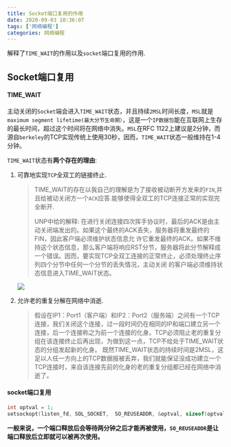 ```yaml
---
title: Socket端口复用的作用
date: 2020-09-03 10:36:07
tags: ['网络编程']
categories: 网络编程
---
```


解释了`TIME_WAIT`的作用以及`socket`端口复用的作用.

<!--more-->

## Socket端口复用

#### TIME_WAIT

主动关闭的`Socket`端会进入`TIME_WAIT`状态，并且持续`2MSL`时间长度，`MSL`就是`maximum segment lifetime(最大分节生命期）`，这是一个`IP数据包`能在互联网上生存的最长时间，超过这个时间将在网络中消失。`MSL`在RFC 1122上建议是2分钟，而源自`berkeley`的TCP实现传统上使用30秒，因而，`TIME_WAIT`状态一般维持在1-4分钟。 

`TIME_WAIT`状态有**两个存在的理由**:

1. 可靠地实现`TCP`全双工的链接终止.

   > TIME_WAIT的存在以我自己的理解是为了接收被动断开方发来的`FIN`,并且给被动关闭方一个`ACK`应答.能够使得全双工的TCP连接正常的实现完全断开.
   >
   > UNP中给的解释:  在进行关闭连接四次挥手协议时，最后的ACK是由主动关闭端发出的。如果这个最终的ACK丢失，服务器将重发最终的FIN，因此客户端必须维护状态信息允 许它重发最终的ACK。如果不维持这个状态信息，那么客户端将响应RST分节，服务器将此分节解释成一个错误。因而，要实现TCP全双工连接的正常终止，必须处理终止序列四个分节中任何一个分节的丢失情况，主动关闭 的客户端必须维持状态信息进入TIME_WAIT状态。

   ![](https://wooyooyoo-photo.oss-cn-hangzhou.aliyuncs.com/blog/2020/09/Snipaste_2020-09-03_10-06-29.png)

2. 允许老的重复分解在网络中消逝.

   > 假设在IP1：Port1（客户端）和IP2：Port2（服务端）之间有一个TCP连接，我们关闭这个连接，过一段时间仍在相同的IP和端口建立另一个连接，后一个连接称之为前一个连接的化身。TCP必须阻止老的重复分组在该连接终止后再出现，为做到这一点，TCP不给处于TIME_WAIT状态的分组发起新的化身。 既然TIME_WAIT状态的持续时间是2MSL，这足以人任一方向上的TCP数据报被丢弃，我们就能保证没成功建立一个TCP连接时，来自该连接先前的化身的老的重复分组都已经在网络中消逝了。



#### socket端口复用

```C
int optval = 1;
setsockopt(listen_fd, SOL_SOCKET,  SO_REUSEADDR, &optval, sizeof(optval));
```

**一般来说，一个端口释放后会等待两分钟之后才能再被使用，`SO_REUSEADDR`是让端口释放后立即就可以被再次使用。** 

